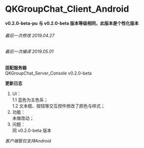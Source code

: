 # QKGroupChat_Client_Android
**v0.2.0-beta-pu**
**与 v0.2.0-beta 版本等级相同，此版本是个性化版本**

###### 最后一次修改 2019.04.27
###### 最后一次编译 2019.05.01

**适配服务器**<br>
QKGroupChat_Server_Console v0.2.0-beta<br>

**更新日志**<br>
1. UI：<br>
    1.1 蓝色为主色系；<br>
    1.2 文本框、按钮等交互控件修改了颜色与样式；<br>
2. 功能：<br>
    未做改动；<br>
3. 问题：<br>
    同 v0.2.0-beta 版本

*客户端暂仅支持Android*
